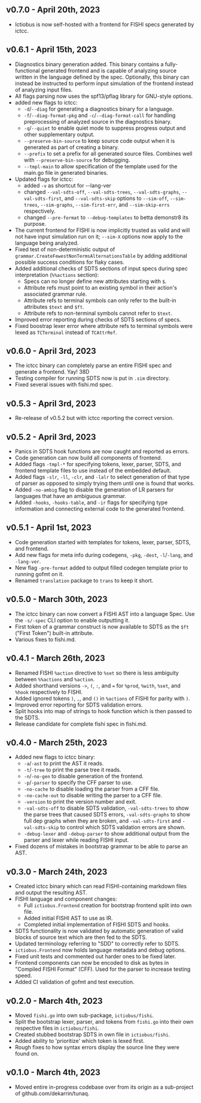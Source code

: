 v0.7.0 - April 20th, 2023
-------------------------
* Ictiobus is now self-hosted with a frontend for FISHI specs generated by
ictcc.

v0.6.1 - April 15th, 2023
-------------------------
* Diagnostics binary generation added. This binary contains a fully-functional
generated frontend and is capable of analyzing source written in the language
defined by the spec. Optionally, this binary can instead be instructed to
perform input simulation of the frontend instead of analyzing input files.
* All flags parsing now uses the spf13/pflag library for GNU-style options.
* added new flags to ictcc:
  * `-d`/`--diag` for generating a diagnostics binary for a language.
  * `-f`/`--diag-format-pkg` and `-c`/`--diag-format-call` for handling
  preprocessing of analyzed source in the diagnostics binary.
  * `-q`/`--quiet` to enable quiet mode to suppress progress output and other
  supplementary output.
  * `--preserve-bin-source` to keep source code output when it is generated as
  part of creating a binary.
  * `--prefix` to set a prefix for all generated source files. Combines well
  with `--preserve-bin-source` for debugging.
  * `--tmpl-main` to allow specification of the template used for the main.go
  file in generated binaries.
* Updated flags for ictcc:
  * added `-v` as shortcut for --lang-ver
  * changed `--val-sdts-off`, `--val-sdts-trees`, `--val-sdts-graphs`,
  `--val-sdts-first`, and `--val-sdts-skip` options to `--sim-off`,
  `--sim-trees`, `--sim-graphs`, `--sim-first-err`, and `--sim-skip-errs`
  respectively.
  * changed `--pre-format` to `--debug-templates` to betta demonstr8 its
  purpose.
* The current frontend for FISHI is now implicitly trusted as valid and will not
have input simulation run on it; `--sim-X` options now apply to the language
being analyzed.
* Fixed test of non-deterministic output of
`grammar.CreateFewestNonTermsAlternationsTable` by adding additional possible
success conditions for flaky cases.
* Added additional checks of SDTS sections of input specs during spec
interpretation (`%%actions` section):
  * Specs can no longer define new attributes starting with `$`.
  * Attribute refs must point to an existing symbol in their action's associated
  grammar rule.
  * Attribute refs to terminal symbols can only refer to the built-in attributes
  `$text` and `$ft`.
  * Attribute refs to non-terminal symbols cannot refer to `$text`.
* Improved error reporting during checks of SDTS sections of specs.
* Fixed boostrap lexer error where attribute refs to terminal symbols were lexed
as `TCTerminal` instead of `TCAttrRef`.


v0.6.0 - April 3rd, 2023
------------------------
* The ictcc binary can completely parse an entire FISHI spec and generate a
frontend. Yay! 38D
* Testing compiler for running SDTS now is put in `.sim` directory.
* Fixed several issues with fishi.md spec.

v0.5.3 - April 3rd, 2023
------------------------
* Re-release of v0.5.2 but with ictcc reporting the correct version.

v0.5.2 - April 3rd, 2023
------------------------
* Panics in SDTS hook functions are now caught and reported as errors.
* Code generation can now build all components of frontend.
* Added flags `-tmpl-*` for specifying tokens, lexer, parser, SDTS, and frontend
template files to use instead of the embedded default.
* Added flags `-slr`, `-ll`, `-clr`, and `-lalr` to select generation of that
type of parser as opposed to simply trying them until one is found that works.
* Added `-no-ambig` flag to disable the generation of LR parsers for languages
that have an ambiguous grammar.
* Added `-hooks`, `-hooks-table`, and `-ir` flags for specifying type
information and connecting external code to the generated frontend.

v0.5.1 - April 1st, 2023
------------------------
* Code generation started with templates for tokens, lexer, parser, SDTS, and
frontend.
* Add new flags for meta info during codegens, `-pkg`, `-dest`, `-l`/`-lang`,
and `-lang-ver`.
* New flag `-pre-format` added to output filled codegen template prior to
running gofmt on it.
* Renamed `translation` package to `trans` to keep it short.

v0.5.0 - March 30th, 2023
-------------------------
* The ictcc binary can now convert a FISHI AST into a language Spec. Use the
`-s/-spec` CLI option to enable outputting it.
* First token of a grammar construct is now available to SDTS as the `$ft`
("First Token") built-in attribute.
* Various fixes to fishi.md.

v0.4.1 - March 26th, 2023
-------------------------
* Renamed FISHI `%action` directive to `%set` so there is less ambiguity between
`%%actions` and `%action`.
* Added shorthand versions `->`, `(`, `:`, and `=` for `%prod`, `%with`, `%set`,
and `%hook` respectively to FISHI.
* Added ignored tokens `)`, `,`, and `()` in `%actions` of FISHI for parity with
`)`.
* Improved error reporting for SDTS validation errors.
* Split hooks into map of strings to hook function which is then passed to the
SDTS.
* Release candidate for complete fishi spec in fishi.md.

v0.4.0 - March 25th, 2023
-------------------------
* Added new flags to ictcc binary:
  * `-a`/`-ast` to print the AST it reads.
  * `-t`/`-tree` to print the parse tree it reads.
  * `-n`/`-no-gen` to disable generation of the frontend.
  * `-p`/`-parser` to specify the CFF parser to use.
  * `-no-cache` to disable loading the parser from a CFF file.
  * `-no-cache-out` to disable writing the parser to a CFF file.
  * `-version` to print the version number and exit.
  * `-val-sdts-off` to disable SDTS validation, `-val-sdts-trees` to show the
  parse trees that caused SDTS errors, `-val-sdts-graphs` to show full dep
  graphs when they are broken, and `-val-sdts-first` and `-val-sdts-skip` to
  control which SDTS validation errors are shown.
  * `-debug-lexer` and `-debug-parser` to show additional output from the parser
  and lexer while reading FISHI input.
* Fixed dozens of mistakes in bootstrap grammar to be able to parse an AST.

v0.3.0 - March 24th, 2023
-------------------------
* Created ictcc binary which can read FISHI-containing markdown files and output
the resulting AST.
* FISHI language and component changes:
  * Full `ictiobus.Frontend` creation for bootstrap frontend split into own
  file.
  * Added initial FISHI AST to use as IR.
  * Completed initial implementation of FISHI SDTS and hooks.
* SDTS functionality is now validated by automatic generation of valid blocks of
source text which are then fed to the SDTS.
* Updated terminology referring to "SDD" to correctly refer to SDTS.
* `ictiobus.Frontend` now holds language metadata and debug options.
* Fixed unit tests and commented out harder ones to be fixed later.
* Frontend components can now be encoded to disk as bytes in "Compiled FISHI
Format" (CFF). Used for the parser to increase testing speed.
* Added CI validation of gofmt and test execution.

v0.2.0 - March 4th, 2023
------------------------
* Moved `fishi.go` into own sub-package, `ictiobus/fishi`.
* Split the bootstrap lexer, parser, and tokens from `fishi.go` into their own
respective files in `ictiobus/fishi`.
* Created stubbed bootstrap SDTS in own file in `ictiobus/fishi`.
* Added ability to 'prioritize' which token is lexed first.
* Rough fixes to how syntax errors display the source line they were found on.

v0.1.0 - March 4th, 2023
------------------------
* Moved entire in-progress codebase over from its origin as a sub-project of
github.com/dekarrin/tunaq.